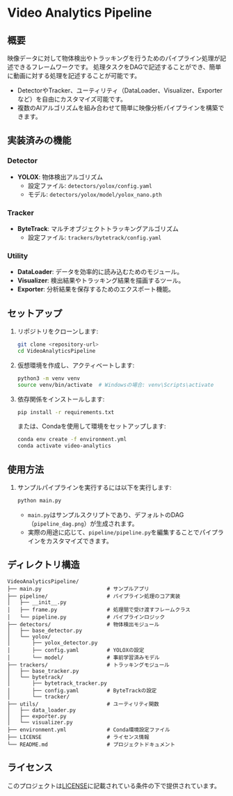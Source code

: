 
# Video Analytics Pipeline

## 概要
映像データに対して物体検出やトラッキングを行うためのパイプライン処理が記述できるフレームワークです。
処理タスクをDAGで記述することができ、簡単に動画に対する処理を記述することが可能です。
- DetectorやTracker、ユーティリティ（DataLoader、Visualizer、Exporterなど）を自由にカスタマイズ可能です。
- 複数のAIアルゴリズムを組み合わせて簡単に映像分析パイプラインを構築できます。

## 実装済みの機能
### Detector
- **YOLOX**: 物体検出アルゴリズム
  - 設定ファイル: `detectors/yolox/config.yaml`
  - モデル: `detectors/yolox/model/yolox_nano.pth`

### Tracker
- **ByteTrack**: マルチオブジェクトトラッキングアルゴリズム
  - 設定ファイル: `trackers/bytetrack/config.yaml`

### Utility
- **DataLoader**: データを効率的に読み込むためのモジュール。
- **Visualizer**: 検出結果やトラッキング結果を描画するツール。
- **Exporter**: 分析結果を保存するためのエクスポート機能。

## セットアップ
1. リポジトリをクローンします:
   ```bash
   git clone <repository-url>
   cd VideoAnalyticsPipeline
   ```
2. 仮想環境を作成し、アクティベートします:
   ```bash
   python3 -m venv venv
   source venv/bin/activate  # Windowsの場合: venv\Scripts\activate
   ```
3. 依存関係をインストールします:
   ```bash
   pip install -r requirements.txt
   ```
   または、Condaを使用して環境をセットアップします:
   ```bash
   conda env create -f environment.yml
   conda activate video-analytics
   ```

## 使用方法
1. サンプルパイプラインを実行するには以下を実行します:
   ```bash
   python main.py
   ```
   - `main.py`はサンプルスクリプトであり、デフォルトのDAG（`pipeline_dag.png`）が生成されます。
   - 実際の用途に応じて、`pipeline/pipeline.py`を編集することでパイプラインをカスタマイズできます。


## ディレクトリ構造
```
VideoAnalyticsPipeline/
├── main.py                     # サンプルアプリ
├── pipeline/                   # パイプライン処理のコア実装
│   ├── __init__.py
│   ├── frame.py                # 処理間で受け渡すフレームクラス
│   └── pipeline.py             # パイプラインロジック
├── detectors/                  # 物体検出モジュール
│   ├── base_detector.py
│   └── yolox/
│       ├── yolox_detector.py
│       ├── config.yaml         # YOLOXの設定
│       └── model/              # 事前学習済みモデル
├── trackers/                   # トラッキングモジュール
│   ├── base_tracker.py
│   └── bytetrack/
│       ├── bytetrack_tracker.py
│       ├── config.yaml         # ByteTrackの設定
│       └── tracker/            
├── utils/                      # ユーティリティ関数
│   ├── data_loader.py
│   ├── exporter.py
│   └── visualizer.py
├── environment.yml             # Conda環境設定ファイル
├── LICENSE                     # ライセンス情報
└── README.md                   # プロジェクトドキュメント
```

## ライセンス
このプロジェクトは[LICENSE](LICENSE)に記載されている条件の下で提供されています。